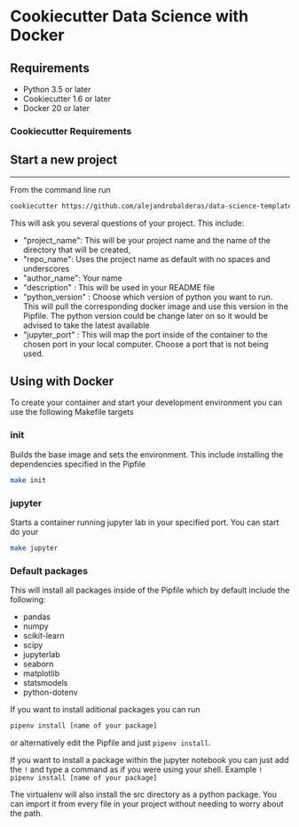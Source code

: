 # Cookiecutter Data Science with Docker

## Requirements

- Python 3.5 or later
- Cookiecutter 1.6 or later
- Docker 20 or later

### Cookiecutter Requirements

## Start a new project

---

From the command line run

```bash
cookiecutter https://github.com/alejandrobalderas/data-science-template
```

This will ask you several questions of your project. This include:

- "project_name": This will be your project name and the name of the directory that will be created,
- "repo_name": Uses the project name as default with no spaces and underscores
- "author_name": Your name
- "description" : This will be used in your README file
- "python_version" : Choose which version of python you want to run. This will pull the corresponding docker image and use this version in the Pipfile. The python version could be change later on so it would be advised to take the latest available
- "jupyter_port" : This will map the port inside of the container to the chosen port in your local computer. Choose a port that is not being used.

## Using with Docker

To create your container and start your development environment you can use the following Makefile targets

### init

Builds the base image and sets the environment. This include installing the dependencies specified in the Pipfile

```bash
make init
```

### jupyter

Starts a container running jupyter lab in your specified port. You can start do your

```bash
make jupyter
```

### Default packages

This will install all packages inside of the Pipfile which by default include the following:

- pandas
- numpy
- scikit-learn
- scipy
- jupyterlab
- seaborn
- matplotlib
- statsmodels
- python-dotenv

If you want to install aditional packages you can run

```bash
pipenv install [name of your package]
```

or alternatively edit the Pipfile and just `pipenv install`.

If you want to install a package within the jupyter notebook you can just add the `!` and type a command as if you were using your shell. Example `! pipenv install [name of your package]`

The virtualenv will also install the src directory as a python package. You can import it from every file in your project without needing to worry about the path.
